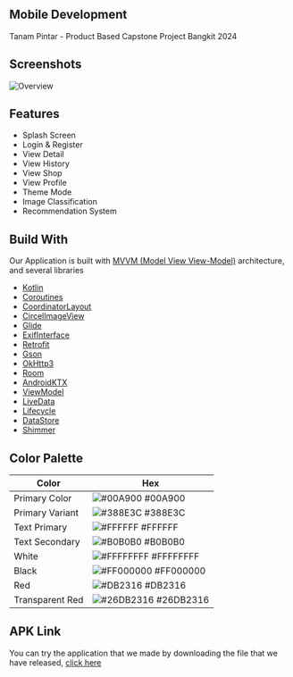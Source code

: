 ## Mobile Development
Tanam Pintar - Product Based Capstone Project Bangkit 2024

## Screenshots
![Overview](https://github.com/TanamPintar/Mobile-Development/assets/117373959/5968528e-e093-4c1b-9ef0-77bedb177589)

## Features
- Splash Screen
- Login & Register
- View Detail
- View History
- View Shop
- View Profile
- Theme Mode
- Image Classification
- Recommendation System

## Build With
Our Application is built with [MVVM (Model View View-Model)](https://developer.android.com/topic/architecture#recommended-app-arch) architecture, and several libraries

- [Kotlin](https://kotlinlang.org/)
- [Coroutines](https://developer.android.com/kotlin/coroutines)
- [CoordinatorLayout](https://developer.android.com/reference/androidx/coordinatorlayout/widget/CoordinatorLayout)
- [CircelImageView](https://github.com/hdodenhof/CircleImageView)
- [Glide](https://github.com/bumptech/glide)
- [ExifInterface](https://developer.android.com/reference/android/media/ExifInterface)
- [Retrofit](https://square-github-io.translate.goog/retrofit/?_x_tr_sl=en&_x_tr_tl=id&_x_tr_hl=id&_x_tr_pto=tc)
- [Gson](https://github.com/square/retrofit/tree/trunk/retrofit-converters/gson)
- [OkHttp3](https://square.github.io/okhttp/recipes/)
- [Room](https://developer.android.com/training/data-storage/room)
- [AndroidKTX](https://developer.android.com/kotlin/ktx?hl=id)
- [ViewModel](https://developer.android.com/topic/libraries/architecture/viewmodel)
- [LiveData](https://developer.android.com/topic/libraries/architecture/livedata)
- [Lifecycle](https://developer.android.com/guide/components/activities/activity-lifecycle)
- [DataStore](https://developer.android.com/topic/libraries/architecture/datastore)
- [Shimmer](https://github.com/facebookarchive/shimmer-android)


## Color Palette
| Color             | Hex                                                                |
| ----------------- | ------------------------------------------------------------------ |
| Primary Color | ![#00A900](https://via.placeholder.com/10/00A900?text=+) #00A900 |
| Primary Variant | ![#388E3C](https://via.placeholder.com/10/388E3C?text=+) #388E3C |
| Text Primary | ![#FFFFFF](https://via.placeholder.com/10/FFFFFF?text=+) #FFFFFF |
| Text Secondary | ![#B0B0B0](https://via.placeholder.com/10/B0B0B0?text=+) #B0B0B0 |
| White | ![#FFFFFFFF](https://via.placeholder.com/10/FFFFFFFF?text=+) #FFFFFFFF |
| Black | ![#FF000000](https://via.placeholder.com/10/000000?text=+) #FF000000 |
| Red | ![#DB2316](https://via.placeholder.com/10/DB2316?text=+) #DB2316 |
| Transparent Red | ![#26DB2316](https://via.placeholder.com/10/DB2316?text=+) #26DB2316 |

## APK Link
You can try the application that we made by downloading the file that we have released, [click here](https://drive.google.com/file/d/1hEQ9HhYTjLG5oJ5c_-Lna5ye2AQ5u8z_/view?usp=sharing)

